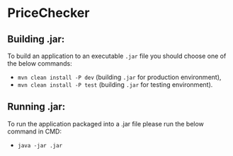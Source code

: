 # PriceChecker

## Building .jar:

To build an application to an executable <code>.jar</code> file you should choose one of the below commands:

- <code>mvn clean install -P dev</code> (building <code>.jar</code> for production environment),
- <code>mvn clean install -P test</code> (building <code>.jar</code> for testing environment).

## Running .jar:

To run the application packaged into a .jar file please run the below command in CMD:
- <code>java -jar <your-application-name>.jar</code>

